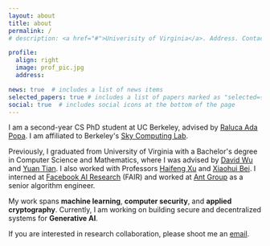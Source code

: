 ```yaml
---
layout: about
title: about
permalink: /
# description: <a href="#">Univerisity of Virginia</a>. Address. Contacts. Moto. Etc.

profile:
  align: right
  image: prof_pic.jpg
  address: 

news: true  # includes a list of news items
selected_papers: true # includes a list of papers marked as "selected={true}"
social: true  # includes social icons at the bottom of the page
---
```


I am a second-year CS PhD student at UC Berkeley, advised by [Raluca Ada Popa](https://people.eecs.berkeley.edu/~raluca/). I am affiliated to Berkeley's [Sky Computing Lab](https://sky.cs.berkeley.edu/).

Previously, I graduated from University of Virginia with a Bachelor's degree in Computer Science and Mathematics, where I was advised by [David Wu](https://www.cs.utexas.edu/~dwu4/) and [Yuan Tian](https://www.ytian.info/). I also worked with Professors [Haifeng Xu](https://www.haifeng-xu.com/) and [Xiaohui Bei](https://personal.ntu.edu.sg/xhbei/). I interned at [Facebook AI Research](https://ai.meta.com/) (FAIR) and worked at [Ant Group](https://www.antgroup.com/en) as a senior algorithm engineer.

My work spans **machine learning**, **computer security**, and **applied cryptography**. Currently, I am working on building secure and decentralized systems for **Generative AI**. 

If you are interested in research collaboration, please shoot me an [email](mailto:sijuntan@berkeley.edu).